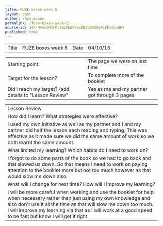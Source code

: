 ```yaml
---
title: FUZE boxes week 5
layout: post
author: rhys.evans
permalink: /fuze-boxes-week-5/
source-id: 14X-HvceSMdrKl8GLPp6R7niKEZVZvUBOFiCMb6xndH4
published: true
---
```

<table>
  <tr>
    <td>Title</td>
    <td>FUZE boxes week 5</td>
    <td>Date</td>
    <td>04/10/16</td>
  </tr>
</table>


<table>
  <tr>
    <td>Starting point:</td>
    <td>The page we were on last time </td>
  </tr>
  <tr>
    <td>Target for the lesson?</td>
    <td>To complete more of the booklet</td>
  </tr>
  <tr>
    <td>Did I reach my target? 
(add details to "Lesson Review"</td>
    <td>Yes as me and my partner got through 3 pages</td>
  </tr>
</table>


<table>
  <tr>
    <td>Lesson Review </td>
  </tr>
  <tr>
    <td>How did I learn? What strategies were effective?</td>
  </tr>
  <tr>
    <td>I used my own initiative as well as my partner and  I and my partner did half the lesson each reading and typing. This was effective as it made sure we did the same amount of work so we both learnt the same amount.</td>
  </tr>
  <tr>
    <td>What limited my learning? Which habits do I need to work on?</td>
  </tr>
  <tr>
    <td>I forgot to do some parts of the book so we had to go back and that slowed us down. So that means I need to work on paying attention to the booklet more but not too much however as that would slow me down also.</td>
  </tr>
  <tr>
    <td>What will I change for next time? How will I improve my learning?</td>
  </tr>
  <tr>
    <td>I will be more careful when working and use the booklet for help when necessary rather than just using my own knowledge and also don't use it all the time as that will slow me down too much. I will improve my learning via that as I will work at a good speed to be fast but know I will get it right. </td>
  </tr>
</table>


